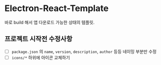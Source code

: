 # Electron-React-Template

바로 build 해서 앱 다운로드 가능한 상태의 템플릿.

## 프로젝트 시작전 수정사항

- [ ] `package.json` 의 `name`, `version`, `description`, `author` 등등 네이밍 부분만 수정
- [ ] `icons/*` 하위에 아이콘 교체하기
